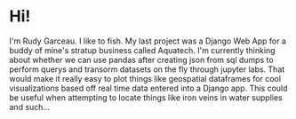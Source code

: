 # Hi! 

I'm Rudy Garceau. I like to fish. My last project was a Django Web App for a buddy of mine's stratup business called Aquatech. I'm currently thinking about whether we can use pandas after creating json from sql dumps to perform querys and transorm datasets on the fly through jupyter labs. That would make it really easy to plot things like geospatial dataframes for cool visualizations based off real time data entered into a Django app. This could be useful when attempting to locate things like iron veins in water supplies and such... 


<!--
**rolandrgarceau/rolandrgarceau** is a ✨ _special_ ✨ repository because its `README.md` (this file) appears on your GitHub profile.

Here are some ideas to get you started:

- 🔭 I’m currently working on a Django web app in Python for my businesses custom CRM tooling.
- 🌱 I’m currently learning Google App Script to integrate Google Forms with other Google Services.
- 👯 I’m looking to collaborate on anything that will help the planet move forward in the right direction.
- 🤔 I’m looking for help with finding a job that I can use my CS Degree more intimately with.
- 💬 Ask me about fishing.
- 📫 How to reach me: rudy@rudy-garceau.info or portfolio.rudy-garceau.info
- 😄 Pronouns: we/us/ours
- ⚡ Fun fact: Like domestic cats, giant pandas have vertical slits for pupils. In Python there is a Grammar of Graphics for Pandas. 
-->
